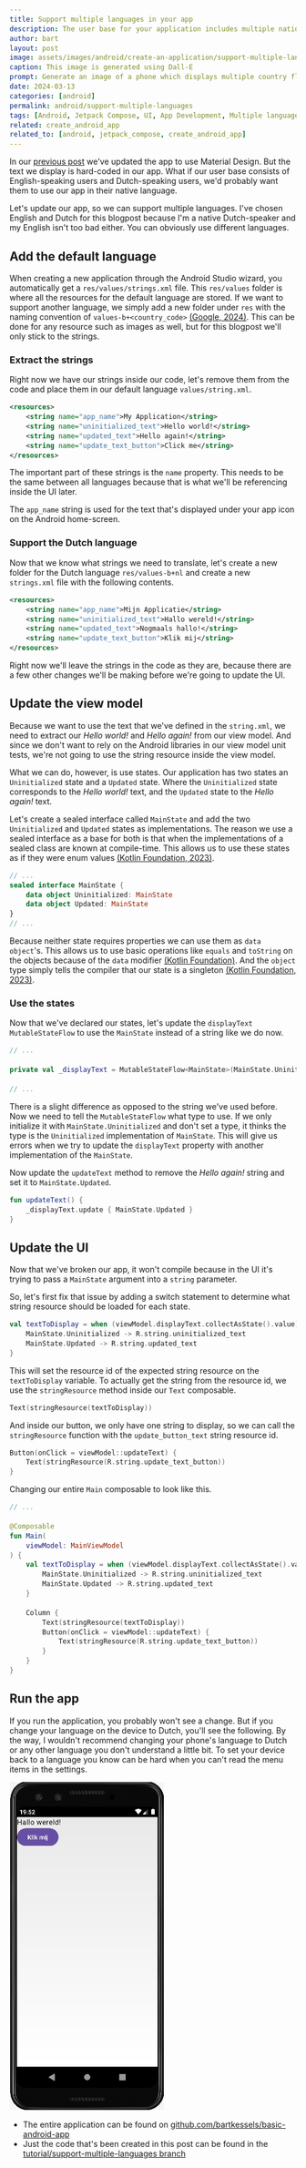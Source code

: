 ```yaml
---
title: Support multiple languages in your app
description: The user base for your application includes multiple nationalities, so why don't you update your app to allow for multiple languages?
author: bart
layout: post
image: assets/images/android/create-an-application/support-multiple-languages.png
caption: This image is generated using Dall-E
prompt: Generate an image of a phone which displays multiple country flags in a minimalistic flat style
date: 2024-03-13
categories: [android]
permalink: android/support-multiple-languages
tags: [Android, Jetpack Compose, UI, App Development, Multiple languages, i8n]
related: create_android_app
related_to: [android, jetpack_compose, create_android_app]
---
```


In our [previous post](./2024-03-06-set-up-material-design.md) we've updated the app to use Material Design. But the text we display is hard-coded in our app. What if our user base consists of English-speaking users and Dutch-speaking users, we'd probably want them to use our app in their native language.

Let's update our app, so we can support multiple languages. I've chosen English and Dutch for this blogpost because I'm a native Dutch-speaker and my English isn't too bad either. You can obviously use different languages.

## Add the default language

When creating a new application through the Android Studio wizard, you automatically get a `res/values/strings.xml` file. This `res/values` folder is where all the resources for the default language are stored. If we want to support another language, we simply add a new folder under `res` with the naming convention of `values-b+<country_code>` [(Google, 2024)](https://developer.android.com/training/basics/supporting-devices/languages#CreateDirs). This can be done for any resource such as images as well, but for this blogpost we'll only stick to the strings.

### Extract the strings

Right now we have our strings inside our code, let's remove them from the code and place them in our default language `values/string.xml`.

```xml
<resources>
    <string name="app_name">My Application</string>
    <string name="uninitialized_text">Hello world!</string>
    <string name="updated_text">Hello again!</string>
    <string name="update_text_button">Click me</string>
</resources>
```

The important part of these strings is the `name` property. This needs to be the same between all languages because that is what we'll be referencing inside the UI later.

The `app_name` string is used for the text that's displayed under your app icon on the Android home-screen.

### Support the Dutch language

Now that we know what strings we need to translate, let's create a new folder for the Dutch language `res/values-b+nl` and create a new `strings.xml` file with the following contents.

```xml
<resources>
    <string name="app_name">Mijn Applicatie</string>
    <string name="uninitialized_text">Hallo wereld!</string>
    <string name="updated_text">Nogmaals hallo!</string>
    <string name="update_text_button">Klik mij</string>
</resources>
```

Right now we'll leave the strings in the code as they are, because there are a few other changes we'll be making before we're going to update the UI.

## Update the view model

Because we want to use the text that we've defined in the `string.xml`, we need to extract our _Hello world!_ and _Hello again!_ from our view model. And since we don't want to rely on the Android libraries in our view model unit tests, we're not going to use the string resource inside the view model.

What we can do, however, is use states. Our application has two states an `Uninitialized` state and a `Updated` state. Where the `Uninitialized` state corresponds to the _Hello world!_ text, and the `Updated` state to the _Hello again!_ text.

Let's create a sealed interface called `MainState` and add the two `Uninitialized` and `Updated` states as implementations. The reason we use a sealed interface as a base for both is that when the implementations of a sealed class are known at compile-time. This allows us to use these states as if they were enum values [(Kotlin Foundation, 2023)](https://kotlinlang.org/docs/sealed-classes.html).

```kotlin
// ...
sealed interface MainState {
    data object Uninitialized: MainState
    data object Updated: MainState
}
// ...
```

Because neither state requires properties we can use them as `data object`'s. This allows us to use basic operations like `equals` and `toString` on the objects because of the `data` modifier [(Kotlin Foundation)](https://kotlinlang.org/docs/data-classes.html). And the `object` type simply tells the compiler that our state is a singleton [(Kotlin Foundation, 2023)](https://kotlinlang.org/docs/object-declarations.html#object-declarations-overview).

### Use the states

Now that we've declared our states, let's update the `displayText` `MutableStateFlow` to use the `MainState` instead of a string like we do now.

```kotlin
// ...

private val _displayText = MutableStateFlow<MainState>(MainState.Uninitialized)

// ...
```

There is a slight difference as opposed to the string we've used before. Now we need to tell the `MutableStateFlow` what type to use. If we only initialize it with `MainState.Uninitialized` and don't set a type, it thinks the type is the `Uninitialized` implementation of `MainState`. This will give us errors when we try to update the `displayText` property with another implementation of the `MainState`.

Now update the `updateText` method to remove the _Hello again!_ string and set it to `MainState.Updated`.

```kotlin
fun updateText() {
    _displayText.update { MainState.Updated }
}
```

## Update the UI

Now that we've broken our app, it won't compile because in the UI it's trying to pass a `MainState` argument into a `string` parameter.

So, let's first fix that issue by adding a switch statement to determine what string resource should be loaded for each state.

```kotlin
val textToDisplay = when (viewModel.displayText.collectAsState().value) {
    MainState.Uninitialized -> R.string.uninitialized_text
    MainState.Updated -> R.string.updated_text
}
```

This will set the resource id of the expected string resource on the `textToDisplay` variable. To actually get the string from the resource id, we use the `stringResource` method inside our `Text` composable.

```kotlin
Text(stringResource(textToDisplay))
```

And inside our button, we only have one string to display, so we can call the `stringResource` function with the `update_button_text` string resource id.

```kotlin
Button(onClick = viewModel::updateText) {
    Text(stringResource(R.string.update_text_button))
}
```

Changing our entire `Main` composable to look like this.

```kotlin
// ...

@Composable
fun Main(
    viewModel: MainViewModel
) {
    val textToDisplay = when (viewModel.displayText.collectAsState().value) {
        MainState.Uninitialized -> R.string.uninitialized_text
        MainState.Updated -> R.string.updated_text
    }

    Column {
        Text(stringResource(textToDisplay))
        Button(onClick = viewModel::updateText) {
            Text(stringResource(R.string.update_text_button))
        }
    }
}
```

## Run the app

If you run the application, you probably won't see a change. But if you change your language on the device to Dutch, you'll see the following. By the way, I wouldn't recommend changing your phone's language to Dutch or any other language you don't understand a little bit. To set your device back to a language you know can be hard when you can't read the menu items in the settings.

![Supporting the Dutch language](/assets/images/android/create-an-application/adding-the-dutch-language.png)

* The entire application can be found on [github.com/bartkessels/basic-android-app](https://github.com/bartkessels/basic-android-app)
* Just the code that's been created in this post can be found in the [tutorial/support-multiple-languages branch](https://github.com/bartkessels/basic-android-app/tree/tutorial/support-multiple-languages)